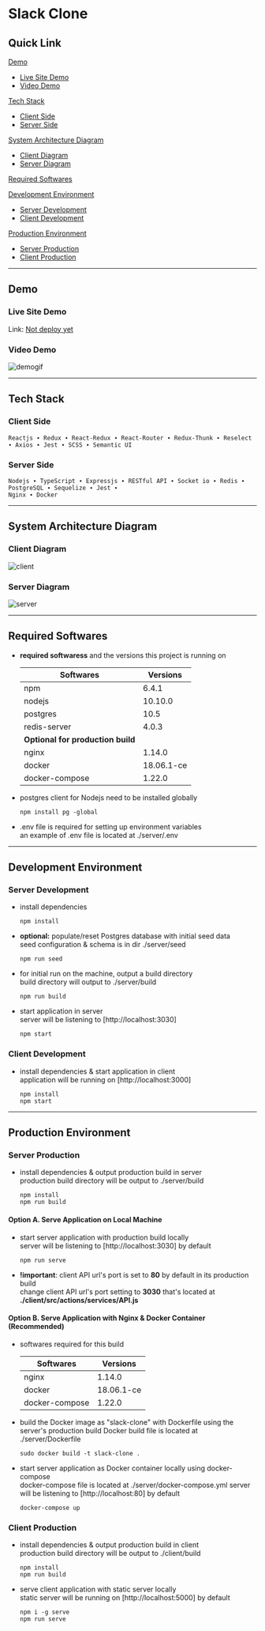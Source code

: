 # Slack Clone

## Quick Link

[Demo](#demo)

- [Live Site Demo](#live-site-demo)
- [Video Demo](#video-demo)

[Tech Stack](#tech-stack)

- [Client Side](#client-side)
- [Server Side](#server-side)

[System Architecture Diagram](#system-architecture-diagram)

- [Client Diagram](#client-diagram)
- [Server Diagram](#server-diagram)

[Required Softwares](#required-softwares)

[Development Environment](#development-environment)

- [Server Development](#server-development)
- [Client Development](#client-development)

[Production Environment](#production-environment)

- [Server Production](#server-production)
- [Client Production](#client-production)

---

## Demo

### Live Site Demo

Link: [Not deploy yet](https://github.com/yuchiu/slack-clone)

### Video Demo

![demogif](https://i.imgur.com/L7nUeVU.gif)

---

## Tech Stack

### Client Side

    Reactjs ∙ Redux ∙ React-Redux ∙ React-Router ∙ Redux-Thunk ∙ Reselect ∙ Axios ∙ Jest ∙ SCSS ∙ Semantic UI

### Server Side

    Nodejs ∙ TypeScript ∙ Expressjs ∙ RESTful API ∙ Socket io ∙ Redis ∙ PostgreSQL ∙ Sequelize ∙ Jest ∙
    Nginx ∙ Docker

---

## System Architecture Diagram

### Client Diagram

![client](https://i.imgur.com/YLYwRGV.jpg)

### Server Diagram

![server](https://i.imgur.com/jSBct94.jpg)

---

## Required Softwares

- **required softwaress** and the versions this project is running on

  | Softwares                         | Versions   |
  | --------------------------------- | ---------- |
  | npm                               | 6.4.1      |
  | nodejs                            | 10.10.0    |
  | postgres                          | 10.5       |
  | redis-server                      | 4.0.3      |
  | **Optional for production build** |
  | nginx                             | 1.14.0     |
  | docker                            | 18.06.1-ce |
  | docker-compose                    | 1.22.0     |

- postgres client for Nodejs need to be installed globally

  ```npm
  npm install pg -global
  ```

- .env file is required for setting up environment variables  
  an example of .env file is located at ./server/.env

---

## Development Environment

### Server Development

- install dependencies

  ```npm ./server
  npm install
  ```

- **optional:** populate/reset Postgres database with initial seed data  
  seed configuration & schema is in dir ./server/seed

  ```npm ./server
  npm run seed
  ```

- for initial run on the machine, output a build directory  
  build directory will output to ./server/build

  ```npm ./server
  npm run build
  ```

- start application in server  
  server will be listening to [http://localhost:3030]

  ```npm ./server
  npm start
  ```

### Client Development

- install dependencies & start application in client  
  application will be running on [http://localhost:3000]

  ```npm ./client
  npm install
  npm start
  ```

---

## Production Environment

### Server Production

- install dependencies & output production build in server  
  production build directory will be output to ./server/build

  ```npm ./server
  npm install
  npm run build
  ```

#### Option A. Serve Application on Local Machine

- start server application with production build locally  
  server will be listening to [http://localhost:3030] by default

  ```npm ./server
  npm run serve
  ```

- **!important**: client API url's port is set to **80** by default in its production build  
  change client API url's port setting to **3030** that's located at **./client/src/actions/services/API.js**

#### Option B. Serve Application with Nginx & Docker Container (Recommended)

- softwares required for this build

  | Softwares      | Versions   |
  | -------------- | ---------- |
  | nginx          | 1.14.0     |
  | docker         | 18.06.1-ce |
  | docker-compose | 1.22.0     |

- build the Docker image as "slack-clone" with Dockerfile using the server's production build
  Docker build file is located at ./server/Dockerfile

  ```shell ./server
  sudo docker build -t slack-clone .
  ```

- start server application as Docker container locally using docker-compose  
  docker-compose file is located at ./server/docker-compose.yml
  server will be listening to [http://localhost:80] by default

  ```shell ./server
  docker-compose up
  ```

### Client Production

- install dependencies & output production build in client  
  production build directory will be output to ./client/build

  ```npm ./client
  npm install
  npm run build
  ```

- serve client application with static server locally  
  static server will be running on [http://localhost:5000] by default

  ```npm ./client
  npm i -g serve
  npm run serve
  ```
